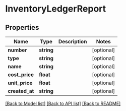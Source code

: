 # InventoryLedgerReport

## Properties
Name | Type | Description | Notes
------------ | ------------- | ------------- | -------------
**number** | **string** |  | [optional] 
**type** | **string** |  | [optional] 
**name** | **string** |  | [optional] 
**cost_price** | **float** |  | [optional] 
**unit_price** | **float** |  | [optional] 
**created_at** | **string** |  | [optional] 

[[Back to Model list]](../README.md#documentation-for-models) [[Back to API list]](../README.md#documentation-for-api-endpoints) [[Back to README]](../README.md)


